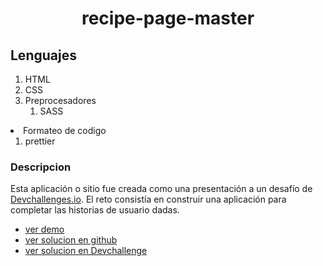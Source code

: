 <h1 align="center"> recipe-page-master </h1>
<h2> Lenguajes </h2>
<ol>
<li>HTML</li>
<li>CSS</li>
<li>
Preprocesadores
<ol>
    <li>SASS</li>
    </ol>
</ol>

</li>
<li>
Formateo de codigo
<ol>
    <li>prettier</li>
    </ol>
</ol>

</li>

<h3> Descripcion </h3>

<p>
Esta aplicación o sitio fue creada como una presentación a un desafío de <a href="http://devchallenges.io" target="_blank">Devchallenges.io</a>. El reto consistía en construir una aplicación para completar las historias de usuario dadas.
</p>

<ul>
<li><a href="http://wretched-beam.surge.sh/" target="_blank"> ver demo </a></li>
<li><a href="https://github.com/jean-carlos-19/recipe-page-master" target="_blank"> ver solucion en github </a></li>
<li><a href="https://devchallenges.io/solutions/NPUEWxYZCKMCyo0IVcvz" target="_blank"> ver solucion en Devchallenge </a></li>
</ul>
